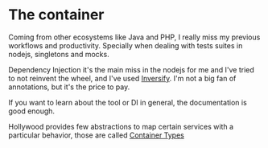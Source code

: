 # The container

Coming from other ecosystems like Java and PHP, I really miss my previous workflows and productivity.
Specially when dealing with tests suites in nodejs, singletons and mocks. 

Dependency Injection it's the main miss in the nodejs for me and I've tried to not reinvent the wheel, and I've used [Inversify](https://github.com/inversify/InversifyJS).
I'm not a big fan of annotations, but it's the price to pay.

If you want to learn about the tool or DI in general, the documentation is good enough.

Hollywood provides few abstractions to map certain services with a particular behavior, those are called [Container Types](concepts/container/container-types.md)
